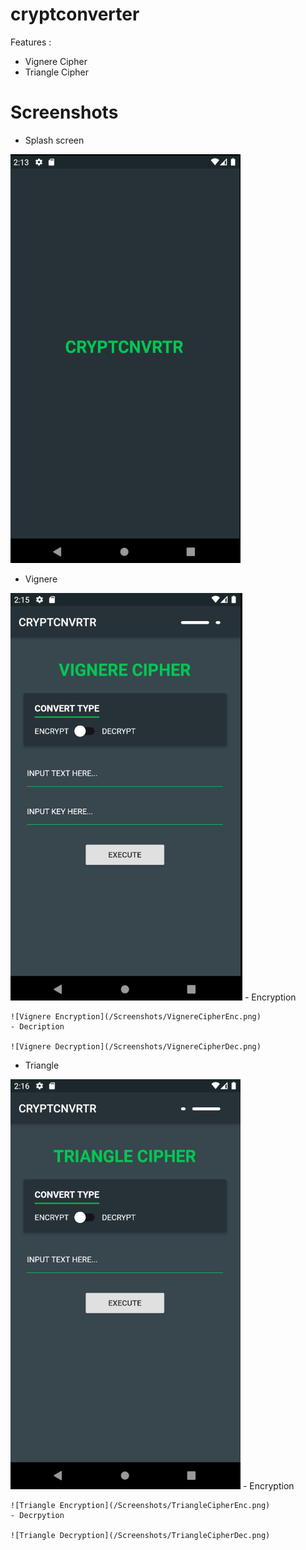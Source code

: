 # cryptconverter

Features :
- Vignere Cipher
- Triangle Cipher

# Screenshots

- Splash screen

![Splashscreen](/Screenshots/Splashscreen.png)
- Vignere 

![Vignere Cipher](/Screenshots/VignereCipher.png)
    - Encryption

    ![Vignere Encryption](/Screenshots/VignereCipherEnc.png)
    - Decription

    ![Vignere Decryption](/Screenshots/VignereCipherDec.png)
- Triangle

![Triangle Cipher](/Screenshots/TriangleCipher.png)
    - Encryption

    ![Triangle Encryption](/Screenshots/TriangleCipherEnc.png)
    - Decrpytion
    
    ![Triangle Decryption](/Screenshots/TriangleCipherDec.png)